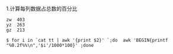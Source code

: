 1.计算每列数据占总数的百分比
```
zw	403
yz	263
gz	213
```

```
$ for i in `cat tt | awk '{print $2}' `;do  awk 'BEGIN{printf "%0.2f%%\n",'$i'/1000*100}' ;done
```
